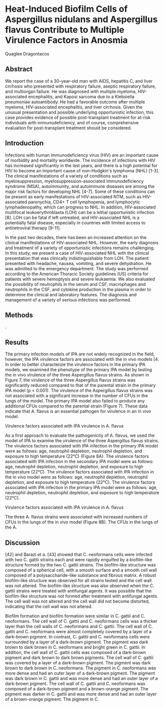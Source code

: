 # Heat-Induced Biofilm Cells of Aspergillus nidulans and Aspergillus flavus Contribute to Multiple Virulence Factors in Anosmia
Quaglee Dragontacos


## Abstract
We report the case of a 30-year-old man with AIDS, hepatitis C, and liver cirrhosis who presented with respiratory failure, aseptic respiratory failure, and multiorgan failure. He was diagnosed with multiple myeloma, HIV-associated encephalitis, and Kaposi sarcoma due to a Klebsiella pneumoniae autoantibody. He had a favorable outcome after multiple myeloma, HIV-associated encephalitis, and liver cirrhosis. Given the unusual presentation and possible underlying opportunistic infection, this case provides evidence of possible post-transplant treatment for at-risk individuals with immunodeficiency, and of course, comprehensive evaluation for post-transplant treatment should be considered.


## Introduction
Infections with human immunodeficiency virus (HIV) are an important cause of morbidity and mortality worldwide. The incidence of infections with HIV has increased significantly in the last years, and there is a high potential for HIV to become an important cause of non-Hodgkin's lymphoma (NHL) [1-3]. The clinical manifestations of a variety of conditions such as myelosuppression, myelosuppression-associated immunodeficiency syndrome (MSA), autoimmunity, and autoimmune diseases are among the major risk factors for developing NHL [4-7]. Some of these conditions can be present as early manifestations of HIV-associated NTM, such as HIV-associated paronychia, CD4+ T cell lymphopenia, and lymphocytic lymphadenopathy, which can progress to NHL. In addition, HIV-associated multifocal leukoerythroblasta (LOH) can be a lethal opportunistic infection [8]. LOH can be fatal if left untreated, and HIV-associated NHL is a potentially fatal disease, especially in countries with limited access to antiretroviral therapy [9-11].

In the past two decades, there has been an increased attention on the clinical manifestations of HIV-associated NHL. However, the early diagnosis and treatment of a variety of opportunistic infections remains challenging. In this study, we present a case of HIV-associated NHL with the clinical presentation that was clinically indistinguishable from LOH. The patient presented with headache, nausea, vomiting, and severe dehydration. He was admitted to the emergency department. The study was performed according to the American Thoracic Society guidelines (US) criteria for patients with severe hemoptysis and severe leukaemia. We also evaluated the possibility of neutrophils in the serum and CSF, macrophages and neutrophils in the CSF, and cytokine production in the plasma in order to determine the clinical and laboratory features. The diagnosis and management of a variety of serious infections was performed.


## Methods
.


## Results
The primary infection models of IPA are not widely recognized in the field, however, the IPA virulence factors are associated with the in vivo models [4. In order to better characterize the virulence factors in the primary IPA models, we examined the phenotype of the primary IPA model by testing the in vivo virulence of the three Aspergillus flavus strains. As shown in Figure 7, the virulence of the three Aspergillus flavus strains was significantly reduced compared to that of the parental strain in the primary IPA model (p < 0.001). The virulence of the Aspergillus flavus strains was not associated with a significant increase in the number of CFUs in the lungs of the model. The primary IPA model also failed to produce any additional CFUs compared to the parental strain (Figure 7). These data indicate that A. flavus is an essential pathogen for virulence in an in vivo model.

Virulence factors associated with IPA virulence in A. flavus

As a first approach to evaluate the pathogenicity of A. flavus, we used the model of IPA to examine the virulence of the three Aspergillus flavus strains. The virulence factors associated with IPA infection in the primary IPA model were as follows: age, neutrophil depletion, neutrophil depletion, and exposure to high temperature (22°C) (Figure 8A). The virulence factors associated with IPA infection in the secondary IPA model were as follows: age, neutrophil depletion, neutrophil depletion, and exposure to high temperature (22°C). The virulence factors associated with IPA infection in the in vivo model were as follows: age, neutrophil depletion, neutrophil depletion, and exposure to high temperature (22°C). The virulence factors associated with IPA infection in the primary IPA model were as follows: age, neutrophil depletion, neutrophil depletion, and exposure to high temperature (22°C).

Virulence factors associated with IPA virulence in A. flavus

The three A. flavus strains were associated with increased numbers of CFUs in the lungs of the in vivo model (Figure 8B). The CFUs in the lungs of the A.


## Discussion
[42] and Barazi et a. [43] showed that C. neoformans cells were infected with two C. gattii strains each and were rapidly engulfed by a biofilm-like structure formed by the two C. gattii strains. The biofilm-like structure was composed of a spherical cell, with a smooth surface and a smooth cell wall composed of a polysaccharide-like substance and fibrous matrix. A robust biofilm-like structure was observed for all strains tested and the cell wall was not altered. The biofilm-like structure was also observed when the C. gattii strains were treated with antifungal agents. It was possible that the biofilm-like structure was not formed after treatment with antifungal agents. The cell wall was not altered and the cell wall did not become distorted, indicating that the cell wall was not altered.

Biofilm formation and biofilm formation were similar in C. gattii and C. neoformans. The cell wall of C. gattii and C. neoformans cells was a thicker layer than the cell walls of C. neoformans and C. gattii. The cell wall of C. gattii and C. neoformans were almost completely covered by a layer of a dark-brown pigment. In contrast, C. gattii and C. neoformans cells were surrounded by a layer of a dark-brown pigment. The pigment was dark brown to dark brown in C. neoformans and bright green in C. gattii. In addition, the cell wall of C. gattii cells was composed of a dark-brown pigment and dark brown to dark brown pigments. The cell wall of C. gattii was covered by a layer of a dark-brown pigment. The pigment was dark brown to dark brown in C. neoformans. The pigment in C. neoformans was more dense and had an outer layer of a dark-brown pigment. The pigment was dark brown in C. gattii and was more dense and had an outer layer of a dark-brown pigment. The cell wall of C. gattii and C. neoformans was composed of a dark-brown pigment and a brown-orange pigment. The pigment was darker in C. gattii and was more dense and had an outer layer of a brown-orange pigment. The pigment in C.
